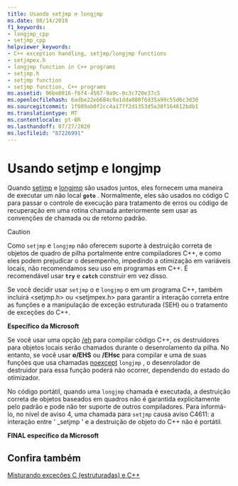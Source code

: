 ```yaml
---
title: Usando setjmp e longjmp
ms.date: 08/14/2018
f1_keywords:
- longjmp_cpp
- setjmp_cpp
helpviewer_keywords:
- C++ exception handling, setjmp/longjmp functions
- setjmpex.h
- longjmp function in C++ programs
- setjmp.h
- setjmp function
- setjmp function, C++ programs
ms.assetid: 96be8816-f6f4-4567-9a9c-0c3c720e37c5
ms.openlocfilehash: 6adbe22eb684c9a1dda080f6d35a99c55d6c3d30
ms.sourcegitcommit: 1f009ab0f2cc4a177f2d1353d5a38f164612bdb1
ms.translationtype: MT
ms.contentlocale: pt-BR
ms.lasthandoff: 07/27/2020
ms.locfileid: "87226991"
---
```

# <a name="using-setjmp-and-longjmp"></a>Usando setjmp e longjmp

Quando [setjmp](../c-runtime-library/reference/setjmp.md) e [longjmp](../c-runtime-library/reference/longjmp.md) são usados juntos, eles fornecem uma maneira de executar um não local **`goto`** . Normalmente, eles são usados no código C para passar o controle de execução para tratamento de erros ou código de recuperação em uma rotina chamada anteriormente sem usar as convenções de chamada ou de retorno padrão.

> [!CAUTION]
> Como `setjmp` e `longjmp` não oferecem suporte à destruição correta de objetos de quadro de pilha portalmente entre compiladores C++, e como eles podem prejudicar o desempenho, impedindo a otimização em variáveis locais, não recomendamos seu uso em programas em C++. É recomendável usar **`try`** e **`catch`** construir em vez disso.

Se você decidir usar `setjmp` o e `longjmp` o em um programa C++, também incluirá \<setjmp.h> ou \<setjmpex.h> para garantir a interação correta entre as funções e a manipulação de exceção estruturada (SEH) ou o tratamento de exceções do C++.

**Específico da Microsoft**

Se você usar uma opção [/eh](../build/reference/eh-exception-handling-model.md) para compilar código C++, os destruidores para objetos locais serão chamados durante o desenrolamento da pilha. No entanto, se você usar **o/EHS** ou **/EHsc** para compilar e uma de suas funções que usa chamadas [noexcept](../cpp/noexcept-cpp.md) `longjmp` , o desenrolador de destruidor para essa função poderá não ocorrer, dependendo do estado do otimizador.

No código portátil, quando uma `longjmp` chamada é executada, a destruição correta de objetos baseados em quadros não é garantida explicitamente pelo padrão e pode não ter suporte de outros compiladores. Para informá-lo, no nível de aviso 4, uma chamada para `setjmp` causa aviso C4611: a interação entre ' _setjmp ' e a destruição de objeto do C++ não é portátil.

**FINAL específico da Microsoft**

## <a name="see-also"></a>Confira também

[Misturando exceções C (estruturadas) e C++](../cpp/mixing-c-structured-and-cpp-exceptions.md)
